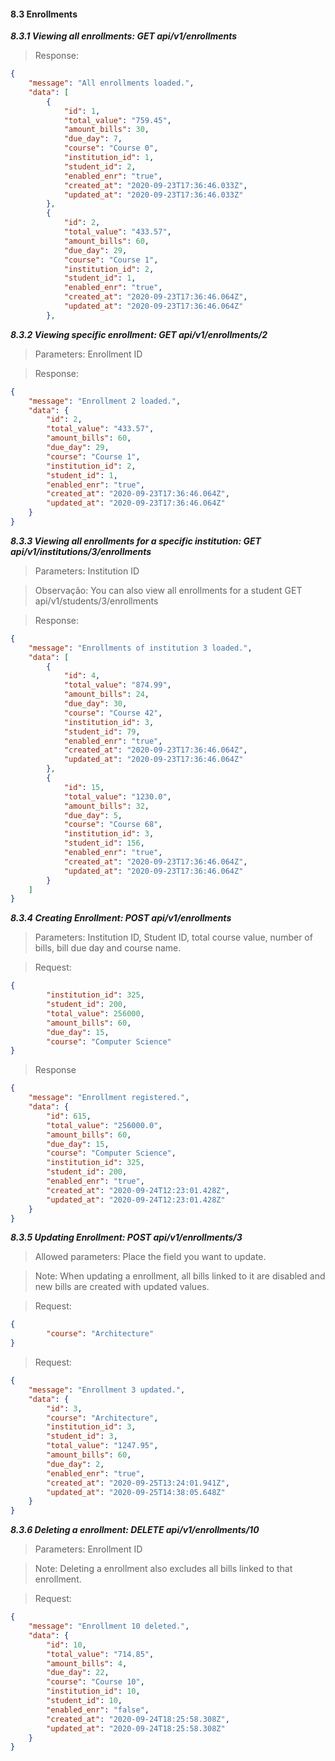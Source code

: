 #### 8.3 Enrollments

  ***8.3.1 Viewing all enrollments: GET api/v1/enrollments***

>   Response: 

```json
{
    "message": "All enrollments loaded.",
    "data": [
        {
            "id": 1,
            "total_value": "759.45",
            "amount_bills": 30,
            "due_day": 7,
            "course": "Course 0",
            "institution_id": 1,
            "student_id": 2,
            "enabled_enr": "true",
            "created_at": "2020-09-23T17:36:46.033Z",
            "updated_at": "2020-09-23T17:36:46.033Z"
        },
        {
            "id": 2,
            "total_value": "433.57",
            "amount_bills": 60,
            "due_day": 29,
            "course": "Course 1",
            "institution_id": 2,
            "student_id": 1,
            "enabled_enr": "true",
            "created_at": "2020-09-23T17:36:46.064Z",
            "updated_at": "2020-09-23T17:36:46.064Z"
        },
```

  ***8.3.2 Viewing specific enrollment: GET api/v1/enrollments/2***

>   Parameters: Enrollment ID

>   Response:

```json
{
    "message": "Enrollment 2 loaded.",
    "data": {
        "id": 2,
        "total_value": "433.57",
        "amount_bills": 60,
        "due_day": 29,
        "course": "Course 1",
        "institution_id": 2,
        "student_id": 1,
        "enabled_enr": "true",
        "created_at": "2020-09-23T17:36:46.064Z",
        "updated_at": "2020-09-23T17:36:46.064Z"
    }
}
```

  ***8.3.3 Viewing all enrollments for a specific institution: GET api/v1/institutions/3/enrollments***

>   Parameters: Institution ID

>   Observação: You can also view all enrollments for a student GET api/v1/students/3/enrollments

>   Response:

```json
{
    "message": "Enrollments of institution 3 loaded.",
    "data": [
        {
            "id": 4,
            "total_value": "874.99",
            "amount_bills": 24,
            "due_day": 30,
            "course": "Course 42",
            "institution_id": 3,
            "student_id": 79,
            "enabled_enr": "true",
            "created_at": "2020-09-23T17:36:46.064Z",
            "updated_at": "2020-09-23T17:36:46.064Z"
        },
        {
            "id": 15,
            "total_value": "1230.0",
            "amount_bills": 32,
            "due_day": 5,
            "course": "Course 68",
            "institution_id": 3,
            "student_id": 156,
            "enabled_enr": "true",
            "created_at": "2020-09-23T17:36:46.064Z",
            "updated_at": "2020-09-23T17:36:46.064Z"
        }
    ]
}
```

  ***8.3.4 Creating Enrollment: POST api/v1/enrollments***

>   Parameters: Institution ID, Student ID, total course value, number of bills,
>   bill due day and course name.

>   Request:

```json
{
        "institution_id": 325,
        "student_id": 200,
        "total_value": 256000,
        "amount_bills": 60,
        "due_day": 15,
        "course": "Computer Science"
}
```

>   Response

```json
{
    "message": "Enrollment registered.",
    "data": {
        "id": 615,
        "total_value": "256000.0",
        "amount_bills": 60,
        "due_day": 15,
        "course": "Computer Science",
        "institution_id": 325,
        "student_id": 200,
        "enabled_enr": "true",
        "created_at": "2020-09-24T12:23:01.428Z",
        "updated_at": "2020-09-24T12:23:01.428Z"
    }
}
```

 ***8.3.5 Updating Enrollment: POST api/v1/enrollments/3***

>   Allowed parameters: Place the field you want to update.

>   Note: When updating a enrollment, all bills linked to it are disabled
and new bills are created with updated values.

>   Request:

```json
{
        "course": "Architecture"
}
```

> Request:

```json
{
    "message": "Enrollment 3 updated.",
    "data": {
        "id": 3,
        "course": "Architecture",
        "institution_id": 3,
        "student_id": 3,
        "total_value": "1247.95",
        "amount_bills": 60,
        "due_day": 2,
        "enabled_enr": "true",
        "created_at": "2020-09-25T13:24:01.941Z",
        "updated_at": "2020-09-25T14:38:05.648Z"
    }
}
```

 ***8.3.6 Deleting a enrollment: DELETE api/v1/enrollments/10***

>   Parameters: Enrollment ID 

>   Note: Deleting a enrollment also excludes all bills linked to that enrollment.

>   Request:

```json
{
    "message": "Enrollment 10 deleted.",
    "data": {
        "id": 10,
        "total_value": "714.85",
        "amount_bills": 4,
        "due_day": 22,
        "course": "Course 10",
        "institution_id": 10,
        "student_id": 10,
        "enabled_enr": "false",
        "created_at": "2020-09-24T18:25:58.308Z",
        "updated_at": "2020-09-24T18:25:58.308Z"
    }
}
```